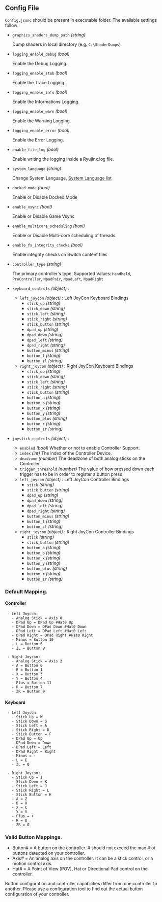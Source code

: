 ## Config File

`Config.jsonc` should be present in executable folder. The available settings follow:

- `graphics_shaders_dump_path` *(string)*

  Dump shaders in local directory (e.g. `C:\ShaderDumps`)

- `logging_enable_debug` *(bool)*

  Enable the Debug Logging.

- `logging_enable_stub` *(bool)*

  Enable the Trace Logging.

- `logging_enable_info` *(bool)*

  Enable the Informations Logging.

- `logging_enable_warn` *(bool)*

  Enable the Warning Logging.

- `logging_enable_error` *(bool)*

  Enable the Error Logging.

- `enable_file_log` *(bool)*

  Enable writing the logging inside a Ryujinx.log file.

- `system_language` *(string)*

  Change System Language, [System Language list](https://gist.github.com/HorrorTroll/b6e4a88d774c3c9b3bdf54d79a7ca43b)

- `docked_mode` *(bool)*

  Enable or Disable Docked Mode

- `enable_vsync` *(bool)*

  Enable or Disable Game Vsync

- `enable_multicore_scheduling` *(bool)*

  Enable or Disable Multi-core scheduling of threads

- `enable_fs_integrity_checks` *(bool)*

  Enable integrity checks on Switch content files

- `controller_type` *(string)*

  The primary controller's type.
  Supported Values: `Handheld`, `ProController`, `NpadPair`, `NpadLeft`, `NpadRight`

- `keyboard_controls` *(object)* :
  - `left_joycon` *(object)* :
    Left JoyCon Keyboard Bindings
    - `stick_up` *(string)*
    - `stick_down` *(string)*
    - `stick_left` *(string)*
    - `stick_right` *(string)*
    - `stick_button` *(string)*
    - `dpad_up` *(string)*
    - `dpad_down` *(string)*
    - `dpad_left` *(string)*
    - `dpad_right` *(string)*
    - `button_minus` *(string)*
    - `button_l` *(string)*
    - `button_zl` *(string)*
  - `right_joycon` *(object)* :
    Right JoyCon Keyboard Bindings
    - `stick_up` *(string)*
    - `stick_down` *(string)*
    - `stick_left` *(string)*
    - `stick_right` *(string)*
    - `stick_button` *(string)*
    - `button_a` *(string)*
    - `button_b` *(string)*
    - `button_x` *(string)*
    - `button_y` *(string)*
    - `button_plus` *(string)*
    - `button_r` *(string)*
    - `button_zr` *(string)*

- `joystick_controls` *(object)* :
  - `enabled` *(bool)*
    Whether or not to enable Controller Support.
  - `index` *(int)*
    The index of the Controller Device.
  - `deadzone` *(number)*
    The deadzone of both analog sticks on the Controller.
  - `trigger_threshold` *(number)*
    The value of how pressed down each trigger has to be in order to register a button press
  - `left_joycon` *(object)* :
    Left JoyCon Controller Bindings
    - `stick` *(string)*
    - `stick_button` *(string)*
    - `dpad_up` *(string)*
    - `dpad_down` *(string)*
    - `dpad_left` *(string)*
    - `dpad_right` *(string)*
    - `button_minus` *(string)*
    - `button_l` *(string)*
    - `button_zl` *(string)*
  - `right_joycon` *(object)* :
  Right JoyCon Controller Bindings
    - `stick` *(string)*
    - `stick_button` *(string)*
    - `button_a` *(string)*
    - `button_b` *(string)*
    - `button_x` *(string)*
    - `button_y` *(string)*
    - `button_plus` *(string)*
    - `button_r` *(string)*
    - `button_zr` *(string)*
  
### Default Mapping.
   #### Controller
     - Left Joycon:
       - Analog Stick = Axis 0
	   - DPad Up = DPad Up #Hat0 Up
	   - DPad Down = DPad Down #Hat0 Down
	   - DPad Left = DPad Left #Hat0 Left
	   - DPad Right = DPad Right #Hat0 Right
	   - Minus = Button 10
	   - L = Button 6
	   - ZL = Button 8
	 
     - Right Joycon:
	   - Analog Stick = Axis 2
	   - A = Button 0
	   - B = Button 1
	   - X = Button 3
	   - Y = Button 4
	   - Plus = Button 11
	   - R = Button 7
	   - ZR = Button 9

   #### Keyboard
     - Left Joycon:
	   - Stick Up = W
	   - Stick Down = S
	   - Stick Left = A
	   - Stick Right = D
	   - Stick Button = F
	   - DPad Up = Up
	   - DPad Down = Down
	   - DPad Left = Left
	   - DPad Right = Right
	   - Minus = -
	   - L = E
	   - ZL = Q

     - Right Joycon:
	   - Stick Up = I
	   - Stick Down = K
	   - Stick Left = J
	   - Stick Right = L
	   - Stick Button = H
	   - A = Z
	   - B = X
	   - X = C
	   - Y = V
	   - Plus = +
	   - R = U
	   - ZR = O
  
### Valid Button Mappings.
  - Button# = A button on the controller. # should not exceed the max # of buttons detected on your controller.
  - Axis# = An analog axis on the controller. It can be a stick control, or a motion control axis.
  - Hat# = A Point of View (POV), Hat or Directional Pad control on the controller.

  Button configuration and controller capabilities differ from one controller to another. Please use a
  configuration tool to find out the actual button configuration of your controller.